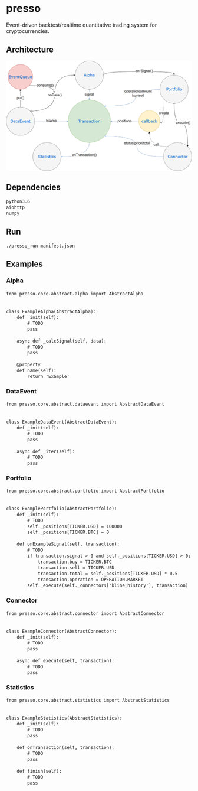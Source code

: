 # presso
Event-driven backtest/realtime quantitative trading system for cryptocurrencies.

## Architecture
![Pipeline](data/image/architecture.png)

## Dependencies
    python3.6
    aiohttp
    numpy

## Run
    ./presso_run manifest.json

## Examples

### Alpha
```
from presso.core.abstract.alpha import AbstractAlpha


class ExampleAlpha(AbstractAlpha):
    def _init(self):
        # TODO
        pass

    async def _calcSignal(self, data):
        # TODO
        pass

    @property
    def name(self):
        return 'Example'
```

### DataEvent
```
from presso.core.abstract.dataevent import AbstractDataEvent


class ExampleDataEvent(AbstractDataEvent):
    def _init(self):
        # TODO
        pass

    async def _iter(self):
        # TODO
        pass
```

### Portfolio
```
from presso.core.abstract.portfolio import AbstractPortfolio


class ExamplePortfolio(AbstractPortfolio):
    def _init(self):
        # TODO
        self._positions[TICKER.USD] = 100000
        self._positions[TICKER.BTC] = 0

    def onExampleSignal(self, transaction):
        # TODO
        if transaction.signal > 0 and self._positions[TICKER.USD] > 0:
            transaction.buy = TICKER.BTC
            transaction.sell = TICKER.USD
            transaction.total = self._positions[TICKER.USD] * 0.5
            transaction.operation = OPERATION.MARKET
        self._execute(self._connectors['kline_history'], transaction)
```

### Connector
```
from presso.core.abstract.connector import AbstractConnector


class ExampleConnector(AbstractConnector):
    def _init(self):
        # TODO
        pass

    async def execute(self, transaction):
        # TODO
        pass
```

### Statistics
```
from presso.core.abstract.statistics import AbstractStatistics


class ExampleStatistics(AbstractStatistics):
    def _init(self):
        # TODO
        pass

    def onTransaction(self, transaction):
        # TODO
        pass

    def finish(self):
        # TODO
        pass
```
